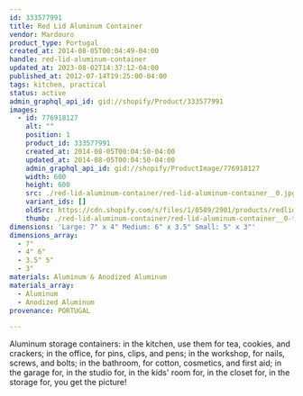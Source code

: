 ```yaml
---
id: 333577991
title: Red Lid Aluminum Container
vendor: Mardouro
product_type: Portugal
created_at: 2014-08-05T00:04:49-04:00
handle: red-lid-aluminum-container
updated_at: 2023-08-02T14:37:12-04:00
published_at: 2012-07-14T19:25:00-04:00
tags: kitchen, practical
status: active
admin_graphql_api_id: gid://shopify/Product/333577991
images:
  - id: 776918127
    alt: ""
    position: 1
    product_id: 333577991
    created_at: 2014-08-05T00:04:50-04:00
    updated_at: 2014-08-05T00:04:50-04:00
    admin_graphql_api_id: gid://shopify/ProductImage/776918127
    width: 600
    height: 600
    src: ./red-lid-aluminum-container/red-lid-aluminum-container__0.jpg
    variant_ids: []
    oldSrc: https://cdn.shopify.com/s/files/1/0589/2901/products/redlidaluminiumcans-sharp-mix_2.jpeg?v=1407211490
    thumb: ./red-lid-aluminum-container/red-lid-aluminum-container__0-thumb.jpg
dimensions: 'Large: 7" x 4" Medium: 6" x 3.5" Small: 5" x 3"'
dimensions_array:
  - 7"
  - 4" 6"
  - 3.5" 5"
  - 3"
materials: Aluminum & Anodized Aluminum
materials_array:
  - Aluminum
  - Anodized Aluminum
provenance: PORTUGAL

---
```


Aluminum storage containers: in the kitchen, use them for tea, cookies, and crackers; in the office, for pins, clips, and pens; in the workshop, for nails, screws, and bolts; in the bathroom, for cotton, cosmetics, and first aid; in the garage for, in the studio for, in the kids' room for, in the closet for, in the storage for, you get the picture!